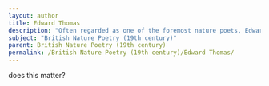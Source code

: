 ```yaml
---
layout: author
title: Edward Thomas
description: "Often regarded as one of the foremost nature poets, Edward Thomas's works, including 'The Song of the Old Mother' and 'Adlestrop,' celebrate the English countryside and reflect his complex relationship with nature."
subject: "British Nature Poetry (19th century)"
parent: British Nature Poetry (19th century)
permalink: /British Nature Poetry (19th century)/Edward Thomas/
---
```


does this matter?
